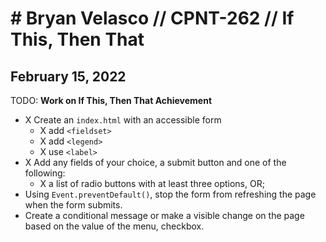# #  Bryan Velasco // CPNT-262 // If This, Then That

## February 15, 2022

TODO: **Work on If This, Then That Achievement**
- X Create an `index.html` with an accessible form
  - X add `<fieldset>`
  - X add `<legend>`
  - X use `<label>`
- X Add any fields of your choice, a submit button and one of the following:
  <!-- - a <select> menu with at least three options, OR; -->
  - X a list of radio buttons with at least three options, OR;
  <!-- - a single checkbox. -->
- Using `Event.preventDefault()`, stop the form from refreshing the page when the form submits.
- Create a conditional message or make a visible change on the page based on the value of the menu, checkbox.
